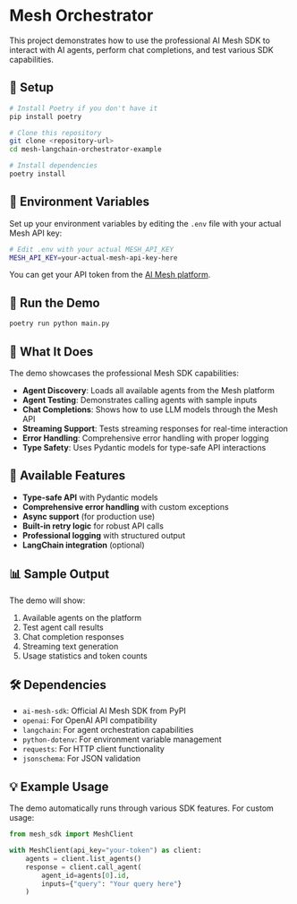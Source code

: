 # Mesh Orchestrator

This project demonstrates how to use the professional AI Mesh SDK to interact with AI agents, perform chat completions, and test various SDK capabilities.

## 🔧 Setup

```bash
# Install Poetry if you don't have it
pip install poetry

# Clone this repository
git clone <repository-url>
cd mesh-langchain-orchestrator-example

# Install dependencies
poetry install
```

## 🧠 Environment Variables

Set up your environment variables by editing the `.env` file with your actual Mesh API key:

```bash
# Edit .env with your actual MESH_API_KEY
MESH_API_KEY=your-actual-mesh-api-key-here
```

You can get your API token from the [AI Mesh platform](https://meshcore.ai).

## 🚀 Run the Demo

```bash
poetry run python main.py
```

## 📂 What It Does

The demo showcases the professional Mesh SDK capabilities:

- **Agent Discovery**: Loads all available agents from the Mesh platform
- **Agent Testing**: Demonstrates calling agents with sample inputs
- **Chat Completions**: Shows how to use LLM models through the Mesh API
- **Streaming Support**: Tests streaming responses for real-time interaction
- **Error Handling**: Comprehensive error handling with proper logging
- **Type Safety**: Uses Pydantic models for type-safe API interactions

## 🤖 Available Features

- **Type-safe API** with Pydantic models
- **Comprehensive error handling** with custom exceptions
- **Async support** (for production use)
- **Built-in retry logic** for robust API calls
- **Professional logging** with structured output
- **LangChain integration** (optional)

## 📊 Sample Output

The demo will show:
1. Available agents on the platform
2. Test agent call results
3. Chat completion responses
4. Streaming text generation
5. Usage statistics and token counts

## 🛠️ Dependencies

- `ai-mesh-sdk`: Official AI Mesh SDK from PyPI
- `openai`: For OpenAI API compatibility
- `langchain`: For agent orchestration capabilities
- `python-dotenv`: For environment variable management
- `requests`: For HTTP client functionality
- `jsonschema`: For JSON validation

## 💡 Example Usage

The demo automatically runs through various SDK features. For custom usage:

```python
from mesh_sdk import MeshClient

with MeshClient(api_key="your-token") as client:
    agents = client.list_agents()
    response = client.call_agent(
        agent_id=agents[0].id,
        inputs={"query": "Your query here"}
    )
```

